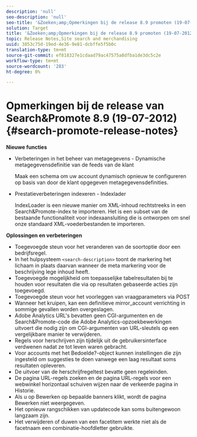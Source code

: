 ```yaml
---
description: 'null'
seo-description: 'null'
seo-title: '&Zoeken;amp;Opmerkingen bij de release 8.9 promoten (19-07-2012)'
solution: Target
title: '&Zoeken;amp;Opmerkingen bij de release 8.9 promoten (19-07-2012)'
topic: Release Notes,Site search and merchandising
uuid: 3853c75d-19ed-4e36-9e81-dcbffe5f5b0c
translation-type: tm+mt
source-git-commit: ef818327e1cdaad79ac47575a8dfba1de3dc5c2e
workflow-type: tm+mt
source-wordcount: '283'
ht-degree: 0%

---
```



# Opmerkingen bij de release van Search&amp;Promote 8.9 (19-07-2012){#search-promote-release-notes}

**Nieuwe functies**

* Verbeteringen in het beheer van metagegevens - Dynamische metagegevensdefinitie van de feeds van de klant

   Maak een schema om uw account dynamisch opnieuw te configureren op basis van door de klant opgegeven metagegevensdefinities.
* Prestatieverbeteringen indexeren - Indexlader

   IndexLoader is een nieuwe manier om XML-inhoud rechtstreeks in een Search&amp;Promote-index te importeren. Het is een subset van de bestaande functionaliteit voor indexaansluiting die is ontworpen om snel onze standaard XML-voederbestanden te importeren.

**Oplossingen en verbeteringen**

* Toegevoegde steun voor het veranderen van de soortoptie door een bedrijfsregel.
* In het hulpsysteem `<search-description>` toont de markering het lichaam in plaats daarvan wanneer de meta markering voor de beschrijving lege inhoud heeft.
* Toegevoegde mogelijkheid om toepasselijke tabelresultaten bij te houden voor resultaten die via op resultaten gebaseerde acties zijn toegevoegd.
* Toegevoegde steun voor het voorleggen van vraagparameters via POST
* Wanneer het kruipen, kan een definitieve mirror_account verrichting in sommige gevallen worden overgeslagen.
* Adobe Analytics URL&#39;s bevatten geen CGI-argumenten en de Search&amp;Promote-code die Adobe Analytics-opzoekbewerkingen uitvoert die nodig zijn om CGI-argumenten van URL-sleutels op een vergelijkbare manier te verwijderen.
* Regels voor herschrijven zijn tijdelijk uit de gebruikersinterface verdwenen nadat ze tot leven waren gebracht.
* Voor accounts met het Bedoelde?-object kunnen instellingen die zijn ingesteld om suggesties te doen vanwege een laag resultaat soms resultaten opleveren.
* De uitvoer van de herschrijfregeltest bevatte geen regeleinden.
* De pagina URL-regels zoeken en de pagina URL-regels voor een webwinkel horizontaal schuiven wijzen naar de verkeerde pagina in Historie.
* Als u op Bewerken op bepaalde banners klikt, wordt de pagina Bewerken niet weergegeven.
* Het opnieuw rangschikken van updatecode kan soms buitengewoon langzaam zijn.
* Het verwijderen of duwen van een facetitem werkte niet als de facetnaam een combinatie-hoofdletter gebruikte.

